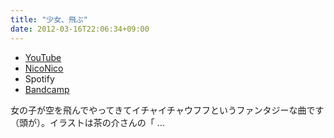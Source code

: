 ```yaml
---
title: "少女、飛ぶ"
date: 2012-03-16T22:06:34+09:00
---
```


- [YouTube](https://www.youtube.com/watch?00pliOUCB6E)
- [NicoNico](https://nico.ms/sm17268849)
- Spotify
- [Bandcamp](https://mikirihasshap.bandcamp.com/track/--70)

女の子が空を飛んでやってきてイチャイチャウフフというファンタジーな曲です（頭が）。イラストは茶の介さんの「 ...